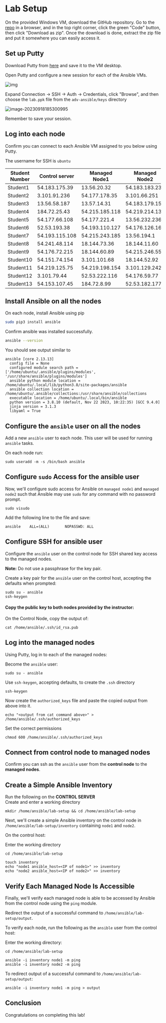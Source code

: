 # Lab Setup 
On the provided Windows VM, download the GitHub repository. 
Go to the [repo](https://github.com/jruels/adv-ansible) in a browser, and in the top right corner, click the green "Code" button, then click "Download as zip". 
Once the download is done, extract the zip file and put it somewhere you can easily access it.



## Set up Putty

Download Putty from [here](https://the.earth.li/~sgtatham/putty/latest/w64/putty.exe) and save it to the VM desktop. 

Open Putty and configure a new session for each of the Ansible VMs.

![img](images/putty-session.png)



Expand Connection -> SSH -> Auth -> Credentials, click "Browse", and then choose the `lab.ppk` file from the `adv-ansible/keys` directory

![image-20230918185300995](images/putty-auth.png)



Remember to save your session. 

## Log into each node

Confirm you can connect to each Ansible VM assigned to you below using Putty.

The username for SSH is `ubuntu` 

| Student Number 	| Control server 	| Managed Node1   	| Managed Node2  	| Win VM |
|----------------	|----------------	|-----------------	|----------------	|----------------	|
| Student1 | 54.183.175.39 | 13.56.20.32 | 54.183.183.239 | PTACCESS181 |
| Student2 | 3.101.91.236 | 54.177.178.35 | 3.101.66.251 | PTACCESS182 |
| Student3 | 13.56.58.187 | 13.57.14.31 | 54.183.179.155 | PTACCESS183 |
| Student4 | 184.72.25.43 | 54.215.185.118 | 54.219.214.138 | PTACCESS184 |
| Student5 | 54.177.66.108 | 54.177.221.4 | 13.56.232.236 | PTACCESS185 |
| Student6 | 52.53.193.38 | 54.193.110.127 | 54.176.126.16 | PTACCESS186 |
| Student7 | 54.193.115.108 | 54.215.243.185 | 13.56.194.1 | PTACCESS187 |
| Student8 | 54.241.48.114 | 18.144.73.36 | 18.144.11.60 | PTACCESS188 |
| Student9 | 54.176.72.215 | 18.144.60.89 | 54.215.246.55 | PTACCESS189 |
| Student10 | 54.151.74.154 | 3.101.101.68 | 18.144.52.92 | PTACCESS190 |
| Student11 | 54.219.125.75 | 54.219.198.154 | 3.101.129.242 | PTACCESS191 |
| Student12 | 3.101.79.44 | 52.53.222.116 | 54.176.59.77 | PTACCESS192 |
| Student13 | 54.153.107.45 | 184.72.8.99 | 52.53.182.177 | PTACCESS193 |



## Install Ansible on all the nodes

On each node, install Ansible using pip

```bash
sudo pip3 install ansible
```

Confirm ansible was installed successfully. 

```bash
ansible --version
```

You should see output similar to

```
ansible [core 2.13.13]
  config file = None
  configured module search path = ['/home/ubuntu/.ansible/plugins/modules', '/usr/share/ansible/plugins/modules']
  ansible python module location = /home/ubuntu/.local/lib/python3.8/site-packages/ansible
  ansible collection location = /home/ubuntu/.ansible/collections:/usr/share/ansible/collections
  executable location = /home/ubuntu/.local/bin/ansible
  python version = 3.8.10 (default, Nov 22 2023, 10:22:35) [GCC 9.4.0]
  jinja version = 3.1.3
  libyaml = True
```





## Configure the `ansible` user on all the nodes

Add a new `ansible` user to each node. This user will be used for running `ansible` tasks. 

On each node run:

```
sudo useradd -m -s /bin/bash ansible
```



## Configure `sudo` Access for the ansible user

Now, we'll configure sudo access for Ansible on `managed node1` and `managed node2` such that Ansible may use `sudo` for any command with no password prompt.

```
sudo visudo 
```

Add the following line to the file and save:

```
ansible    ALL=(ALL)       NOPASSWD: ALL 
```



## Configure SSH for ansible user

Configure the `ansible` user on the control node for SSH shared key access to the managed nodes.

**Note:** Do not use a passphrase for the key pair.

Create a key pair for the `ansible` user on the control host, accepting the defaults when prompted:

```
sudo su - ansible
ssh-keygen 
```



#### Copy the public key to both nodes provided by the instructor:

On the Control Node, copy the output of:

```
cat /home/ansible/.ssh/id_rsa.pub
```

## Log into the managed nodes 

Using Putty, log in to each of the managed nodes: 


Become the `ansible` user:

```
sudo su - ansible 
```

Use `ssh-keygen`, accepting defaults, to create the `.ssh` directory

```
ssh-keygen
```

Now create the `authorized_keys` file and paste the copied output from above into it.

```
echo "<output from cat command above>" > /home/ansible/.ssh/authorized_keys
```

Set the correct permissions

```
chmod 600 /home/ansible/.ssh/authorized_keys
```

## Connect from control node to managed nodes

Confirm you can ssh as the `ansible` user from the **control node** to the **managed nodes**.



## Create a Simple Ansible Inventory

Run the following on the **CONTROL SERVER**   
Create and enter a working directory

```
mkdir /home/ansible/lab-setup && cd /home/ansible/lab-setup
```

Next, we'll create a simple Ansible inventory on the control node in `/home/ansible/lab-setup/inventory` containing `node1` and `node2`.

On the control host:

Enter the working directory
```
cd /home/ansible/lab-setup
```
```
touch inventory 
echo "node1 ansible_host=<IP of node1>" >> inventory 
echo "node2 ansible_host=<IP of node2>" >> inventory 
```



## Verify Each Managed Node Is Accessible

Finally, we'll verify each managed node is able to be accessed by Ansible from the control node using the `ping` module.

Redirect the output of a successful command to `/home/ansible/lab-setup/output`.

To verify each node, run the following as the `ansible` user from the control host:

Enter the working directory:
```
cd /home/ansible/lab-setup
```

```
ansible -i inventory node1 -m ping 
ansible -i inventory node2 -m ping 
```

To redirect output of a successful command to `/home/ansible/lab-setup/output`:

```
ansible -i inventory node1 -m ping > output 
```

## Conclusion

Congratulations on completing this lab!
